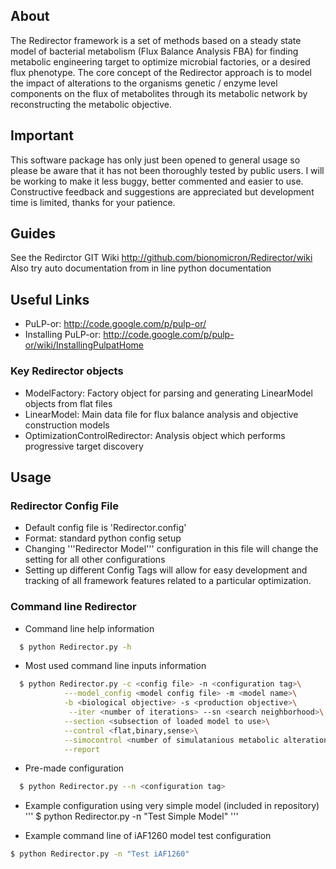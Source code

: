 ## About
The Redirector framework is a set of methods based on a steady state model of bacterial metabolism (Flux Balance Analysis FBA) for finding metabolic engineering target to optimize microbial factories, or a desired flux phenotype.  The core concept of the Redirector approach is to model the impact of alterations to the organisms genetic / enzyme level components on the flux of metabolites through its metabolic network by reconstructing the metabolic objective.

## Important
This software package has only just been opened to general usage so please be aware that it has not been thoroughly tested by public users.  I will be working to make it less buggy, better commented and easier to use.  Constructive feedback and suggestions are appreciated but development time is limited, thanks for your patience. 

## Guides
See the Redirctor GIT Wiki
http://github.com/bionomicron/Redirector/wiki
Also try auto documentation from in line python documentation

## Useful Links
* PuLP-or: http://code.google.com/p/pulp-or/
* Installing PuLP-or: http://code.google.com/p/pulp-or/wiki/InstallingPulpatHome

### Key Redirector objects
* ModelFactory: Factory object for parsing and generating LinearModel objects from flat files
* LinearModel: Main data file for flux balance analysis and objective construction models
* OptimizationControlRedirector: Analysis object which performs progressive target discovery

## Usage

### Redirector Config File
* Default config file is 'Redirector.config'
* Format: standard python config setup
* Changing '''Redirector Model''' configuration in this file will change the setting for all other configurations
* Setting up different Config Tags will allow for easy development and tracking of all framework features related to a particular optimization.

### Command line Redirector
* Command line help information
```bash
  $ python Redirector.py -h
```

* Most used command line inputs information
``` bash
  $ python Redirector.py -c <config file> -n <configuration tag>\
			---model_config <model config file> -m <model name>\
			-b <biological objective> -s <production objective>\
			 --iter <number of iterations> --sn <search neighborhood>\
			--section <subsection of loaded model to use>\
			--control <flat,binary,sense>\
			--simocontrol <number of simulatanious metabolic alterations to a target>\
			--report
```

* Pre-made configuration 
``` bash
  $ python Redirector.py --n <configuration tag>
```

* Example configuration using very simple model (included in repository)
'''
$ python Redirector.py -n "Test Simple Model"
'''

* Example command line of iAF1260 model test configuration
``` bash
$ python Redirector.py -n "Test iAF1260"
```
